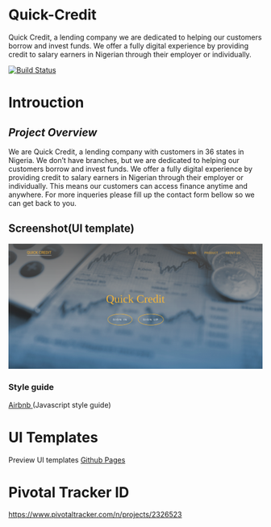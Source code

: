 # Quick-Credit

Quick Credit, a lending company we are dedicated to helping our customers borrow and invest funds. We offer a fully digital experience by providing credit to salary earners in Nigerian through their employer or individually.

[![Build Status](https://travis-ci.org/dgovnor/Quick-Credit.svg?branch=develop)](https://travis-ci.org/dgovnor/Quick-Credit)

# Introuction
## _Project Overview_
We are Quick Credit, a lending company with customers in 36 states in Nigeria. We don’t have branches, but we are dedicated to helping our customers borrow and invest funds. We offer a fully digital experience by providing credit to salary earners in Nigerian through their employer or individually. This means our customers can access finance anytime and anywhere. For more inqueries please fill up the contact form bellow so we can get back to you.

## Screenshot(UI template)
![quickcredit](https://github.com/dgovnor/Quick-Credit/blob/develop/Screenshot%20from%202019-05-06%2011-45-10.png)
### **Style guide**

[Airbnb ](https://github.com/airbnb/javascript)(Javascript style guide)

# UI Templates

Preview UI templates [Github Pages](https://dgovnor.github.io/Quick-Credit/UI/index.html)

# Pivotal Tracker ID
https://www.pivotaltracker.com/n/projects/2326523
